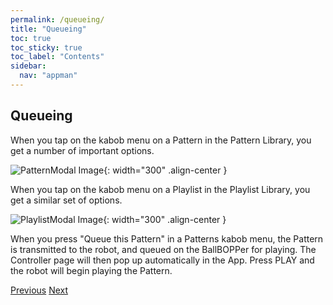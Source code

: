 ```yaml
---
permalink: /queueing/
title: "Queueing"
toc: true
toc_sticky: true
toc_label: "Contents"
sidebar:
  nav: "appman"
---
```


## Queueing

When you tap on the kabob menu on a Pattern in the Pattern Library, you get a number of important options.

![PatternModal Image](../assets/images/PatternModal002_500.jpg){: width="300" .align-center } 

When you tap on the kabob menu on a Playlist in the Playlist Library, you get a similar set of options.

![PlaylistModal Image](../assets/images/PlaylistModal001_500.jpg){: width="300" .align-center }

When you press "Queue this Pattern" in a Patterns kabob menu, the Pattern is transmitted to the robot, and queued on the BallBOPPer for playing. The Controller page will then pop up automatically in the App. Press PLAY and the robot will begin playing the Pattern. 

  <nav class="pagination">
      <a href="/BallBOPPer/shotDesigner/" class="pagination--pager" title="Shot Designer">Previous</a>
      <a href="/BallBOPPer/coreController/" class="pagination--pager" title="Core Controller">Next</a> 
  </nav>
